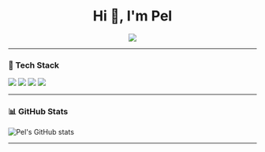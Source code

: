 <h1 align="center">Hi 👋, I'm Pel</h1>
<p align="center">
  <img src="https://readme-typing-svg.herokuapp.com?size=24&duration=4000&color=00F72F&center=true&vCenter=true&width=500&lines=Web+Dev+Enthusiast;Moodle+Tinkerer;Learning+TOEIC+📘" />
</p>

---

### 🚀 Tech Stack
<p>
  <img src="https://img.shields.io/badge/PHP-777BB4?logo=php&logoColor=white" />
  <img src="https://img.shields.io/badge/Laravel-FF2D20?logo=laravel&logoColor=white" />
  <img src="https://img.shields.io/badge/Node.js-43853D?logo=node.js&logoColor=white" />
  <img src="https://img.shields.io/badge/MySQL-4479A1?logo=mysql&logoColor=white" />
</p>

---

### 📊 GitHub Stats
![Pel's GitHub stats](https://github-readme-stats.vercel.app/api?username=YOUR_USERNAME&show_icons=true&theme=radical)

---
